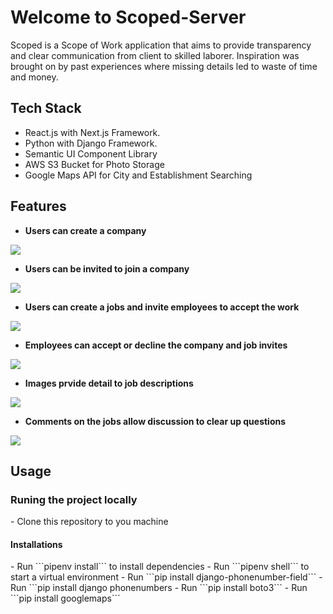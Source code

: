 # Welcome to Scoped-Server

Scoped is a Scope of Work application that aims to provide transparency and clear communication from client to skilled laborer.  Inspiration was brought on by past experiences where missing details led to waste of time and money.

## Tech Stack

- React.js with Next.js Framework.
- Python with Django Framework.
- Semantic UI Component Library
- AWS S3 Bucket for Photo Storage
- Google Maps API for City and Establishment Searching

## Features

- **Users can create a company**

<img src="./styles/images/company.png" style="displayl: block">

- **Users can be invited to join a company**

<img src="./styles/images/invite.png" style="displayl: block">

- **Users can create a jobs and invite employees to accept the work**

<img src="./styles/images/job.png" style="displayl: block">

- **Employees can accept or decline the company and job invites**

<img src="./styles/images/jobInvite.png" style="displayl: block">

- **Images prvide detail to job descriptions**

<img src="./styles/images/imageDetail.png" style="displayl: block">

- **Comments on the jobs allow discussion to clear up questions**

<img src="./styles/images/messaging.png" style="display: block">

## Usage
<h3>Runing the project locally</h3>
- Clone this repository to you machine

<h4>Installations</h4>
- Run ```pipenv install``` to install dependencies
- Run ```pipenv shell``` to start a virtual environment
- Run ```pip install django-phonenumber-field```
- Run ```pip install django phonenumbers
- Run ```pip install boto3```
- Run ```pip install googlemaps```











